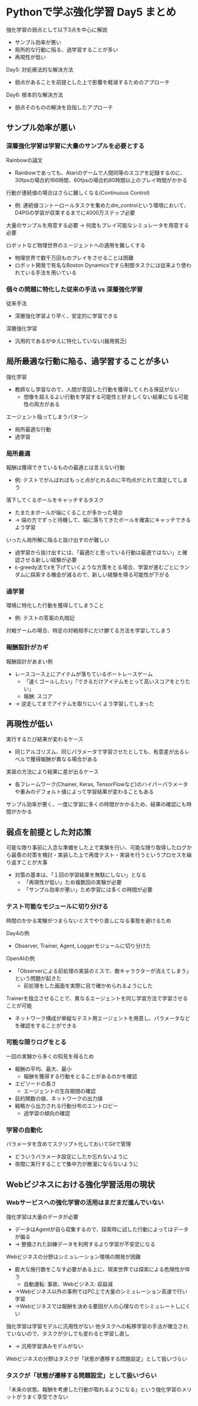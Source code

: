 # Pythonで学ぶ強化学習 Day5 まとめ

強化学習の弱点として以下3点を中心に解説
- サンプル効率が悪い
- 局所的な行動に陥る、過学習することが多い
- 再現性が低い

Day5: 対処療法的な解決方法
- 弱点があることを前提とした上で影響を軽減するためのアプローチ  

Day6: 根本的な解決方法
- 弱点そのものの解決を目指したアプローチ

## サンプル効率が悪い

### 深層強化学習は学習に大量のサンプルを必要とする
Rainbowの論文
- Rainbowであっても、Atariのゲームで人間同等のスコアを記録するのに、30fpsの場合約166時間、60fpsの場合約80時間以上のプレイ時間がかかる

行動が連続値の場合はさらに難しくなる(Continuous Control)
- 例: 連続値コントーロールタスクを集めたdm_controlという環境において、D4PGの学習が収束するまでに4000万ステップ必要

大量のサンプルを用意する必要 → 何度もプレイ可能なシミュレータを用意する必要

ロボットなど物理世界のエージェントへの適用を難しくする
- 物理世界で数千万回ものプレイをさせることは困難
- ロボット開発で有名なBoston Dynamicsですら制御タスクには従来より使われている手法を用いている

### 個々の問題に特化した従来の手法 vs 深層強化学習
従来手法
- 深層強化学習より早く、安定的に学習できる

深層強化学習
- 汎用的であるがゆえに特化していない(器用貧乏)


## 局所最適な行動に陥る、過学習することが多い
強化学習
- 教師なし学習なので、人間が意図した行動を獲得してくれる保証がない
    - 想像を超えるよい行動を学習する可能性と好ましくない結果になる可能性の両方がある

エージェント陥ってしまうパターン
- 局所最適な行動
- 過学習

### 局所最適
報酬は獲得できているものの最適とは言えない行動
- 例: テストでがんばればもっと点がとれるのに平均点がとれて満足してしまう

落下してくるボールをキャッチするタスク
- たまたまボールが端にくることが多かった場合
- → 端の方でずっと待機して、端に落ちてきたボールを確実にキャッチできるよう学習

いったん局所解に陥ると抜け出すのが難しい
- 過学習から抜け出すには、「最適だと思っている行動は最適ではない」と確認させる新しい経験が必要
- ε-greedy法でεを下げていくような方策をとる場合、学習が進むごとにランダムに探索する機会が減るので、新しい経験を得る可能性が下がる

### 過学習
環境に特化した行動を獲得してしまうこと
- 例: テストの答案の丸暗記

対戦ゲームの場合、特定の対戦相手にだけ勝てる方法を学習してしまう

### 報酬設計がカギ

報酬設計があまい例
- レースコース上にアイテムが落ちているボートレースゲーム
    - 「速くゴールしたい」「できるだけアイテムをとって高いスコアをとりたい」
    - 報酬: スコア
- → 逆走してまでアイテムを取りにいくよう学習してしまった


## 再現性が低い

実行するたび結果が変わるケース
- 同じアルゴリズム、同じパラメータで学習させたとしても、有意差が出るレベルで獲得報酬が異なる場合がある

実装の方法により結果に差が出るケース
- 各フレームワーク(Chainer, Keras, TensorFlowなど)のハイパーパラメータや重みのデフォルト値によって学習結果が変わることもある

サンプル効率が悪く、一度に学習に多くの時間がかかるため、結果の確認にも時間がかかる

## 弱点を前提とした対応策

可能な限り事前に入念な準備をした上で実験を行い、可能な限り取得したログから最善の対策を検討・実装した上で再度テスト・実装を行うというプロセスを繰り返すことが大事
- 対策の基本は、「１回の学習結果を無駄にしない」となる
    - 「再現性が低い」ため複数回の実験が必要
    - 「サンプル効率が悪い」ため学習には多くの時間が必要

### テスト可能なモジュールに切り分ける

時間のかかる実験がつまらないミスでやり直しになる事態を避けるため

Day4の例
- Observer, Trainer, Agent, Loggerモジュールに切り分けた

OpenAIの例
- 「Observerによる前処理の実装のミスで、敵キャラクターが消えてしまう」という問題が起きた
    - 前処理をした画面を実際に目で確かめられるようにした

Trainerを独立させることで、異なるエージェントを同じ学習方法で学習させることが可能
- ネットワーク構成が単縦なテスト用エージェントを用意し、パラメータなどを確認をすることができる

### 可能な限りログをとる

一回の実験から多くの知見を得るため
- 報酬の平均、最大、最小
    - 報酬を獲得する行動をとることがあるのかを確認
- エピソードの長さ
    - エージェントの生存期間の確認
- 目的関数の値、ネットワークの出力値
- 戦略から出力される行動分布のエントロピー
    - 過学習の傾向の確認

### 学習の自動化
パラメータを含めてスクリプト化しておいてGitで管理
- どういうパラメータ設定にしたか忘れないように
- 夜間に実行することで集中力が散漫にならないように

## Webビジネスにおける強化学習活用の現状

### Webサービスへの強化学習の活用はまだまだ進んでいない

強化学習は大量のデータが必要
- データはAgentが自ら収集するので、探索時に試した行動によってはデータが偏る
- → 整備された訓練データを利用するより学習が不安定になる

Webビジネスの分野はシミュレーション環境の開発が困難
- 膨大な施行数をこなす必要がある上に、現実世界では探索による危険性が伴う
    - 自動運転: 事故、Webビジネス: 収益減
- →Webビジネス以外の事例ではPC上で大量のシミュレーション高速で行い学習
- →Webビジネスでは報酬を決める要因が人の心理なのでシミュレートしにくい

強化学習は学習モデルに汎用性がない
他タスクへの転移学習の手法が確立されていないので、タスクが少しでも変わると学習し直し
- → 汎用学習済みモデルがない

Webビジネスの分野はタスクが「状態が遷移する問題設定」として扱いづらい

### タスクが「状態が遷移する問題設定」として扱いづらい
「未来の状態、報酬を考慮した行動が取れるようになる」という強化学習のメリットがうまく享受できない


